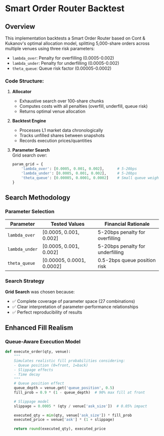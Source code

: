 # Smart Order Router Backtest

## Overview
This implementation backtests a Smart Order Router based on Cont & Kukanov's optimal allocation model, splitting 5,000-share orders across multiple venues using three risk parameters:
- `lambda_over`: Penalty for overfilling (0.0005-0.002)
- `lambda_under`: Penalty for underfilling (0.0005-0.002)  
- `theta_queue`: Queue risk factor (0.00005-0.0002)
  
### Code Structure:
1. **Allocator**  
   - Exhaustive search over 100-share chunks
   - Computes costs with all penalties (overfill, underfill, queue risk)
   - Returns optimal venue allocation

2. **Backtest Engine**  
   - Processes L1 market data chronologically
   - Tracks unfilled shares between snapshots
   - Records execution prices/quantities

3. **Parameter Search**  
   Grid search over:
   ```python
   param_grid = {
       'lambda_over': [0.0005, 0.001, 0.002],      # 5-20bps
       'lambda_under': [0.0005, 0.001, 0.002],     # 5-20bps  
       'theta_queue': [0.00005, 0.0001, 0.0002]    # Small queue weights
   }

## Search Methodology
### Parameter Selection
| Parameter       | Tested Values       | Financial Rationale               |
|-----------------|---------------------|-----------------------------------|
| `lambda_over`   | [0.0005, 0.001, 0.002] | 5-20bps penalty for overfilling  |
| `lambda_under`  | [0.0005, 0.001, 0.002] | 5-20bps penalty for underfilling |
| `theta_queue`   | [0.00005, 0.0001, 0.0002] | 0.5-2bps queue position risk    |

### Search Strategy
**Grid Search** was chosen because:
- ✅ Complete coverage of parameter space (27 combinations)
- ✅ Clear interpretation of parameter-performance relationships
- ✅ Perfect reproducibility of results

## Enhanced Fill Realism
### Queue-Aware Execution Model
```python
def execute_order(qty, venue):
    """
    Simulates realistic fill probabilities considering:
    - Queue position (0=front, 1=back)
    - Slippage effects
    - Time decay
    """
    # Queue position effect
    queue_depth = venue.get('queue_position', 0.5)
    fill_prob = 0.9 * (1 - queue_depth)  # 90% max fill at front
    
    # Slippage model
    slippage = 0.0005 * (qty / venue['ask_size'])  # 0.05% impact
    
    executed_qty = min(qty, venue['ask_size']) * fill_prob
    executed_price = venue['ask'] * (1 + slippage)
    
    return round(executed_qty), executed_price

